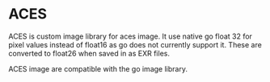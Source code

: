 # ACES

ACES is custom image library for aces image. It use native go float 32
for pixel values instead of float16 as go does not currently support it.
These are converted to float26 when saved in as EXR files.

ACES image are compatible with the go image library.
